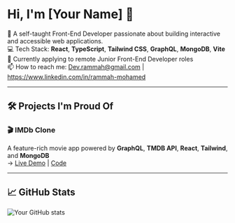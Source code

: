 # Hi, I'm [Your Name] 👋

🎯 A self-taught Front-End Developer passionate about building interactive and accessible web applications.  
💻 Tech Stack: **React**, **TypeScript**, **Tailwind CSS**, **GraphQL**, **MongoDB**, **Vite**  
🚀 Currently applying to remote Junior Front-End Developer roles  
📫 How to reach me: Dev.rammah@gmail.com | https://www.linkedin.com/in/rammah-mohamed

---

## 🛠 Projects I'm Proud Of

### 🎬 IMDb Clone  
A feature-rich movie app powered by **GraphQL**, **TMDB API**, **React**, **Tailwind**, and **MongoDB**  
→ [Live Demo]([your-demo-link](https://imdb-clone-eta-three.vercel.app/)) | [Code]([repo-link](https://github.com/Rammah-mohamed/IMDB-Clone))

---

## 📈 GitHub Stats

![Your GitHub stats](https://github-readme-stats.vercel.app/api?username=your-username&show_icons=true&theme=radical)

